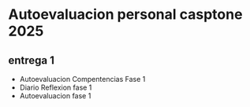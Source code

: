 # Autoevaluacion personal casptone 2025
## entrega 1
+ Autoevaluacion Compentencias Fase 1
+ Diario Reflexion fase 1
+ Autoevaluacion fase 1
